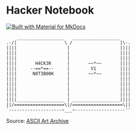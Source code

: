 # Hacker Notebook

[![Built with Material for MkDocs](https://img.shields.io/badge/Material_for_MkDocs-526CFE?style=for-the-badge&logo=MaterialForMkDocs&logoColor=white)](https://squidfunk.github.io/mkdocs-material/)

```text
    __________________   __________________
.-/|                  \ /                  |\-.
||||                   |                   ||||
||||                   |                   ||||
||||                   |                   ||||
||||       H4CK3R      |       ~~*~~       ||||
||||     --==*==--     |        V1         ||||
||||      N0T3B00K     |       ~~*~~       ||||
||||                   |                   ||||
||||                   |                   ||||
||||                   |                   ||||
||||                   |                   ||||
||||__________________ | __________________||||
||/===================\|/===================\||
`--------------------~___~-------------------''
```
Source: [ASCII Art Archive](https://www.asciiart.eu/books/books)